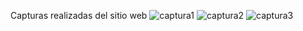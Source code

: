 Capturas realizadas del sitio web
![captura1](https://github.com/stevenb55/Programacion-para-internet/assets/123823382/d05eaa51-88e6-40e0-8aff-6be6115e66e3)
![captura2](https://github.com/stevenb55/Programacion-para-internet/assets/123823382/75becf12-42d0-4fe9-b074-11d1e9202ef2)
![captura3](https://github.com/stevenb55/Programacion-para-internet/assets/123823382/0164372a-5c14-45dc-b68b-cafb85850a1a)
